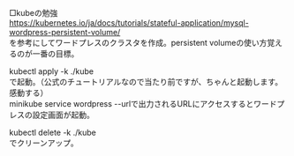□kubeの勉強  
https://kubernetes.io/ja/docs/tutorials/stateful-application/mysql-wordpress-persistent-volume/  
を参考にしてワードプレスのクラスタを作成。persistent volumeの使い方覚えるのが一番の目標。  

kubectl apply -k ./kube  
で起動。（公式のチュートリアルなので当たり前ですが、ちゃんと起動します。感動する）  
minikube service wordpress --urlで出力されるURLにアクセスするとワードプレスの設定画面が起動。  


kubectl delete -k ./kube  
でクリーンアップ。


